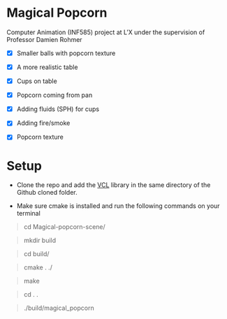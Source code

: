 
# Magical Popcorn
Computer Animation (INF585) project at L'X under the supervision of Professor Damien Rohmer
- [X] Smaller balls with popcorn texture
- [X] A more realistic table
- [X] Cups on table
- [X] Popcorn coming from pan
- [X] Adding fluids (SPH) for cups
- [X] Adding fire/smoke
- [X] Popcorn texture



# Setup

 - Clone the repo and add the [VCL](https://github.com/drohmer/inf585_vcl) library in the same directory of the Github cloned folder.
 
 - Make sure cmake is installed and run the following commands on your terminal

> cd Magical-popcorn-scene/

> mkdir build

> cd build/

> cmake . ./ 

> make

> cd . .

> ./build/magical_popcorn
